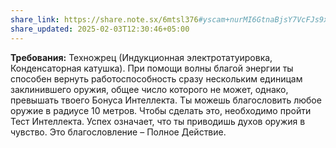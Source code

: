 ```yaml
---
share_link: https://share.note.sx/6mtsl376#yscam+nurMI6GtnaBjsY7VcFJs9x6x+jaYHYPRWtrhk
share_updated: 2025-02-03T12:30:46+05:00
---
```

**Требования:** Техножрец (Индукционная электротатуировка, Конденсаторная катушка).
При помощи волны благой энергии ты способен вернуть работоспособность сразу нескольким единицам заклинившего оружия, общее число которого не может, однако, превышать твоего Бонуса Интеллекта. Ты можешь благословить любое оружие в радиусе 10 метров. Чтобы сделать это, необходимо пройти Тест Интеллекта. Успех означает, что ты приводишь духов оружия в чувство. Это благословление – Полное Действие.